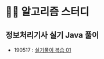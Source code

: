 # 👨‍🔧 알고리즘 스터디

## 정보처리기사 실기 Java 풀이

- 190517 : [실기풀이 복습 01](https://younggeun0.github.io/JCK-review-01/)

